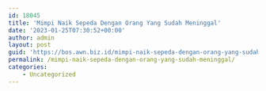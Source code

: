 ```yaml
---
id: 18045
title: 'Mimpi Naik Sepeda Dengan Orang Yang Sudah Meninggal'
date: '2023-01-25T07:30:52+00:00'
author: admin
layout: post
guid: 'https://bos.awn.biz.id/mimpi-naik-sepeda-dengan-orang-yang-sudah-meninggal/'
permalink: /mimpi-naik-sepeda-dengan-orang-yang-sudah-meninggal/
categories:
    - Uncategorized
---
```


